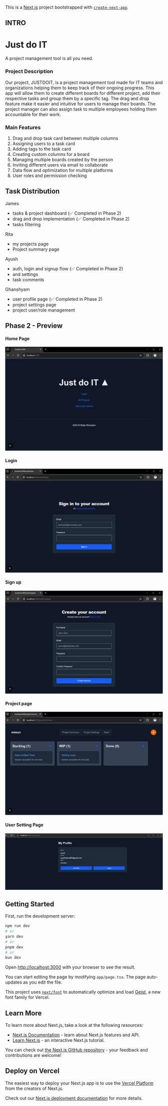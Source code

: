 This is a [Next.js](https://nextjs.org) project bootstrapped with [`create-next-app`](https://nextjs.org/docs/app/api-reference/cli/create-next-app).

## INTRO

# Just do IT

A project management tool is all you need.

### Project Description

Our project, JUSTDOIT, is a project management tool made for IT teams and organizations helping them to keep track of their ongoing progress. This app will allow them to create different boards for different project, add their respective tasks and group them by a specific tag. The drag and drop feature make it easier and intuitive for users to manage their boards. The project manager can also assign task to multiple employees holding them accountable for their work.

### Main Features

1. Drag and drop task card between multiple columns
2. Assigning users to a task card
3. Adding tags to the task card
4. Creating custom columns for a board
5. Managing multiple boards created by the person
6. Inviting different users via email to collaborate
7. Data flow and optimization for multiple platforms
8. User roles and permission checking

## Task Distribution
James
* tasks & project dashboard (✅ Completed in Phase 2)
* drag and drop implementation (✅ Completed in Phase 2)
* tasks filtering

Rita
* my projects page
* Project summary page

Ayush
* auth, login and signup flow (✅ Completed in Phase 2) 
* and settings
* task comments

Ghanshyam
* user profile page (✅ Completed in Phase 2) 
* project settings page 
* project user/role management

## Phase 2 - Preview

#### Home Page
![home](screenshots/p2_home.png)

#### Login
![Login](screenshots/p2_login.png)

#### Sign up
![Sign Up](screenshots/p2_signup.png)

#### Project page
![Project Page](screenshots/p2_project.png)

#### User Setting Page
![User Setting Page](screenshots/p2_user_setting.png)




## Getting Started

First, run the development server:

```bash
npm run dev
# or
yarn dev
# or
pnpm dev
# or
bun dev
```

Open [http://localhost:3000](http://localhost:3000) with your browser to see the result.

You can start editing the page by modifying `app/page.tsx`. The page auto-updates as you edit the file.

This project uses [`next/font`](https://nextjs.org/docs/app/building-your-application/optimizing/fonts) to automatically optimize and load [Geist](https://vercel.com/font), a new font family for Vercel.

## Learn More

To learn more about Next.js, take a look at the following resources:

- [Next.js Documentation](https://nextjs.org/docs) - learn about Next.js features and API.
- [Learn Next.js](https://nextjs.org/learn) - an interactive Next.js tutorial.

You can check out [the Next.js GitHub repository](https://github.com/vercel/next.js) - your feedback and contributions are welcome!

## Deploy on Vercel

The easiest way to deploy your Next.js app is to use the [Vercel Platform](https://vercel.com/new?utm_medium=default-template&filter=next.js&utm_source=create-next-app&utm_campaign=create-next-app-readme) from the creators of Next.js.

Check out our [Next.js deployment documentation](https://nextjs.org/docs/app/building-your-application/deploying) for more details.
